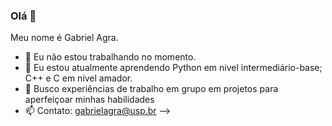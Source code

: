 ### Olá 👋

Meu nome é Gabriel Agra.

- 🔭 Eu não estou trabalhando no momento.
- 🌱 Eu estou atualmente aprendendo Python em nivel intermediário-base; C++ e C em nivel amador. 
- 👯 Busco experiências de trabalho em grupo em projetos para aperfeiçoar minhas habilidades
- 📫 Contato: gabrielagra@usp.br
-->
